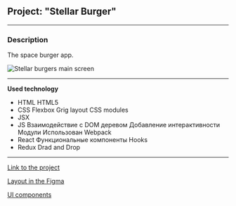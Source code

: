## Project: "Stellar Burger"

___________________________

### Description

The space burger app.


![Stellar burgers main screen](https://i.ibb.co/Ch6nYZt/Stellar-Burger.png)

___________________________

**Used technology**

* HTML
HTML5
* CSS
Flexbox
Grig layout
CSS modules
* JSX
* JS
Взаимодействие с DOM деревом
Добавление интерактивности
Модули
Использован Webpack
* React
Функциональные компоненты
Hooks
* Redux
Drad and Drop
___________________________

[Link to the project](https://mary-an-safronova.github.io/react-burger/)

[Layout in the Figma](https://www.figma.com/file/ocw9a6hNGeAejl4F3G9fp8/React-_-Проектные-задачи-(3-месяца)_external_link?node-id=2974-2989&t=UK3EXbNuIqsj9YKX-0)

[UI components](https://www.npmjs.com/package/@ya.praktikum/react-developer-burger-ui-components)